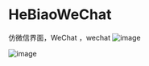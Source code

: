 # HeBiaoWeChat
仿微信界面，WeChat ，wechat
 ![image](https://github.com/hebiao6446/HeBiaoWeChat/gif/a1.gif)

 ![image](https://github.com/hebiao6446/HeBiaoWeChat/gif/a2.gif)

